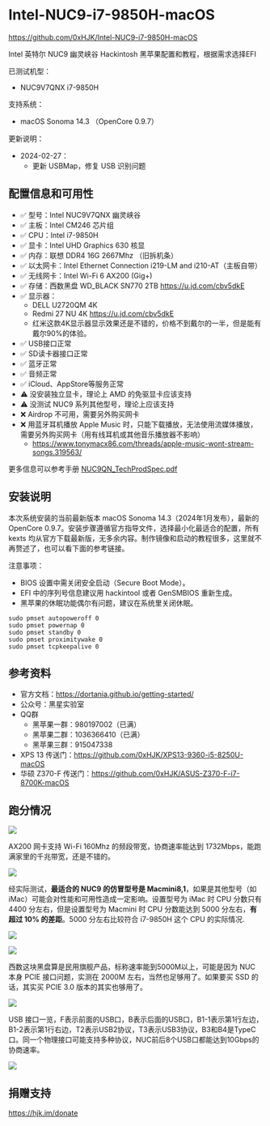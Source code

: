 # Intel-NUC9-i7-9850H-macOS

https://github.com/0xHJK/Intel-NUC9-i7-9850H-macOS

Intel 英特尔 NUC9 幽灵峡谷 Hackintosh 黑苹果配置和教程，根据需求选择EFI

已测试机型：

- NUC9V7QNX i7-9850H

支持系统：

- macOS Sonoma 14.3 （OpenCore 0.9.7）

更新说明：

- 2024-02-27：
    - 更新 USBMap，修复 USB 识别问题

## 配置信息和可用性

- ✅ 型号：Intel NUC9V7QNX 幽灵峡谷
- ✅ 主板：Intel CM246 芯片组
- ✅ CPU：Intel i7-9850H
- ✅ 显卡：Intel UHD Graphics 630 核显
- ✅ 内存：联想 DDR4 16G 2667Mhz （旧拆机条）
- ✅ 以太网卡：Intel Ethernet Connection i219-LM and i210-AT（主板自带）
- ✅ 无线网卡：Intel Wi-Fi 6 AX200 (Gig+)
- ✅ 存储：西数黑盘 WD_BLACK SN770 2TB https://u.jd.com/cbv5dkE
- ✅ 显示器：
    - DELL U2720QM 4K
    - Redmi 27 NU 4K https://u.jd.com/cbv5dkE
    - 红米这款4K显示器显示效果还是不错的，价格不到戴尔的一半，但是能有戴尔90%的体验。
- ✅ USB接口正常
- ✅ SD读卡器接口正常
- ✅ 蓝牙正常
- ✅ 音频正常
- ✅ iCloud、AppStore等服务正常
- ⚠️ 没安装独立显卡，理论上 AMD 的免驱显卡应该支持
- ⚠️ 没测试 NUC9 系列其他型号，理论上应该支持
- ❌ Airdrop 不可用，需要另外购买网卡
- ❌ 用蓝牙耳机播放 Apple Music 时，只能下载播放，无法使用流媒体播放，需要另外购买网卡（用有线耳机或其他音乐播放器不影响）
    - https://www.tonymacx86.com/threads/apple-music-wont-stream-songs.319563/

更多信息可以参考手册 [NUC9QN_TechProdSpec.pdf](./docs/NUC9QN_TechProdSpec.pdf)

## 安装说明

本次系统安装的当前最新版本 macOS Sonoma 14.3（2024年1月发布），最新的 OpenCore 0.9.7。安装步骤遵循官方指导文件，选择最小化最适合的配置，所有kexts 均从官方下载最新版，无多余内容。制作镜像和启动的教程很多，这里就不再赘述了，也可以看下面的参考链接。

注意事项：

- BIOS 设置中需关闭安全启动（Secure Boot Mode）。
- EFI 中的序列号信息建议用 hackintool 或者 GenSMBIOS 重新生成。
- 黑苹果的休眠功能偶尔有问题，建议在系统里关闭休眠。

```
sudo pmset autopoweroff 0
sudo pmset powernap 0
sudo pmset standby 0
sudo pmset proximitywake 0
sudo pmset tcpkeepalive 0
```

## 参考资料

- 官方文档：https://dortania.github.io/getting-started/
- 公众号：黑星实验室
- QQ群
    - 黑苹果一群：980197002（已满）
    - 黑苹果二群：1036366410（已满）
    - 黑苹果三群：915047338
- XPS 13 传送门：https://github.com/0xHJK/XPS13-9360-i5-8250U-macOS
- 华硕 Z370-F 传送门：https://github.com/0xHJK/ASUS-Z370-F-i7-8700K-macOS

## 跑分情况

![](./docs/Sonoma.jpg)

AX200 网卡支持 Wi-Fi 160Mhz 的频段带宽，协商速率能达到 1732Mbps，能跑满家里的千兆带宽，还是不错的。

![](./docs/AX200.jpg)

经实际测试，**最适合的 NUC9 的仿冒型号是 Macmini8,1**，如果是其他型号（如iMac）可能会对性能和可用性造成一定影响。设置型号为 iMac 时 CPU 分数只有 4400 分左右，但是设置型号为 Macmini 时 CPU 分数能达到 5000 分左右，**有超过 10% 的差距**。5000 分左右比较符合 i7-9850H 这个 CPU 的实际情况.

![](./docs/iMac-CPU.jpg)

![](./docs/Macmini-CPU.jpg)

西数这块黑盘算是民用旗舰产品，标称速率能到5000M以上，可能是因为 NUC 本身 PCIE 接口问题，实测在 2000M 左右，当然也足够用了。如果要买 SSD 的话，其实买 PCIE 3.0 版本的其实也够用了。

![](./docs/WD-SN770.png)

USB 接口一览，F表示前面的USB口，B表示后面的USB口，B1-1表示第1行左边，B1-2表示第1行右边，T2表示USB2协议，T3表示USB3协议，B3和B4是TypeC口。同一个物理接口可能支持多种协议，NUC前后8个USB口都能达到10Gbps的协商速率。

![](./docs/USBMap.png)

## 捐赠支持

https://hjk.im/donate